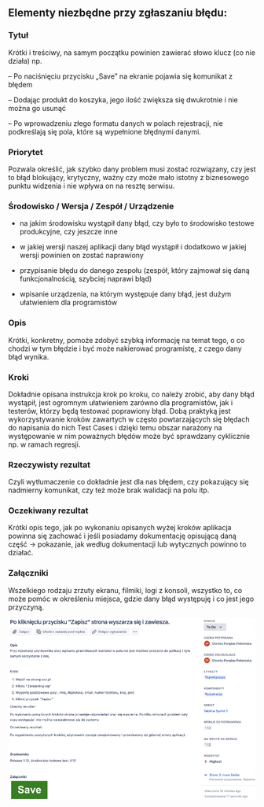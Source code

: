 ## Elementy niezbędne przy zgłaszaniu błędu:

### Tytuł 
Krótki i treściwy, na samym początku powinien zawierać słowo klucz (co nie działa)
np.

– Po naciśnięciu przycisku „Save” na ekranie pojawia się komunikat z błędem

– Dodając produkt do koszyka, jego ilość zwiększa się dwukrotnie i nie można go usunąć

– Po wprowadzeniu złego formatu danych w polach rejestracji, nie podkreślają się pola, które są wypełnione błędnymi danymi.


### Priorytet

Pozwala określić, jak szybko dany problem musi zostać rozwiązany, czy jest to błąd blokujący, krytyczny, ważny czy może mało istotny z biznesowego punktu widzenia i nie wpływa on na resztę serwisu.


### Środowisko / Wersja / Zespół / Urządzenie

- na jakim środowisku wystąpił dany błąd, czy było to środowisko testowe produkcyjne, czy jeszcze inne
  
-  w jakiej wersji naszej aplikacji dany błąd wystąpił i dodatkowo w jakiej wersji powinien on zostać naprawiony
  
- przypisanie błędu do danego zespołu (zespół, który zajmował się daną funkcjonalnością, szybciej naprawi błąd)
  
- wpisanie urządzenia, na którym występuje dany błąd, jest dużym ułatwieniem dla programistów
  
### Opis

Krótki, konkretny, pomoże zdobyć szybką informację na temat tego, o co chodzi w tym błędzie i być może nakierować programistę, z czego dany błąd wynika.


### Kroki

Dokładnie opisana instrukcja krok po kroku, co należy zrobić, aby dany błąd wystąpił, jest ogromnym ułatwieniem zarówno dla programistów, jak i testerów, którzy będą testować poprawiony błąd. Dobą praktyką jest wykorzystywanie kroków zawartych w często powtarzających się błędach do napisania do nich Test Cases i dzięki temu obszar narażony na występowanie w nim poważnych błędów może być sprawdzany cyklicznie np. w ramach regresji.


### Rzeczywisty rezultat
Czyli wytłumaczenie co dokładnie jest dla nas błędem, czy pokazujący się nadmierny komunikat, czy też może brak walidacji na polu itp.

### Oczekiwany rezultat
Krótki opis tego, jak po wykonaniu opisanych wyżej kroków aplikacja powinna się zachować i jeśli posiadamy dokumentację opisującą daną część -> pokazanie, jak według dokumentacji lub wytycznych powinno to działać.

### Załączniki
Wszelkiego rodzaju zrzuty ekranu, filmiki, logi z konsoli, wszystko to, co może pomóc w określeniu miejsca, gdzie dany błąd występuję i co jest jego przyczyną.

![Alt text](b%C5%82%C4%85d.png)
